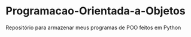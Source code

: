 # Programacao-Orientada-a-Objetos
Repositório para armazenar meus programas de POO feitos em Python
